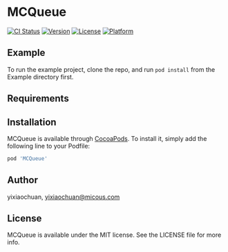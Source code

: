 # MCQueue

[![CI Status](https://img.shields.io/travis/yixiaochuan/MCQueue.svg?style=flat)](https://travis-ci.org/yixiaochuan/MCQueue)
[![Version](https://img.shields.io/cocoapods/v/MCQueue.svg?style=flat)](https://cocoapods.org/pods/MCQueue)
[![License](https://img.shields.io/cocoapods/l/MCQueue.svg?style=flat)](https://cocoapods.org/pods/MCQueue)
[![Platform](https://img.shields.io/cocoapods/p/MCQueue.svg?style=flat)](https://cocoapods.org/pods/MCQueue)

## Example

To run the example project, clone the repo, and run `pod install` from the Example directory first.

## Requirements

## Installation

MCQueue is available through [CocoaPods](https://cocoapods.org). To install
it, simply add the following line to your Podfile:

```ruby
pod 'MCQueue'
```

## Author

yixiaochuan, yixiaochuan@micous.com

## License

MCQueue is available under the MIT license. See the LICENSE file for more info.
